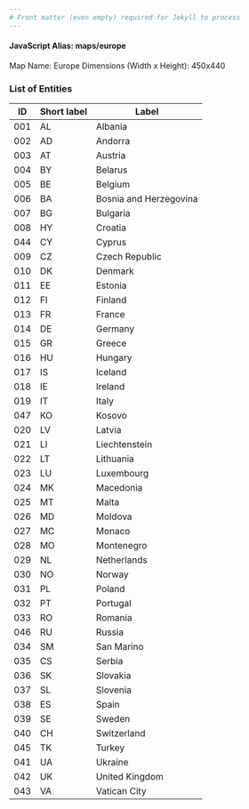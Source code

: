 ```yaml
---
# Front matter (even empty) required for Jekyll to process
---
```


#### JavaScript Alias: maps/europe

Map Name: Europe
Dimensions (Width x Height): 450x440





### List of Entities

ID | Short label | Label
---|---|---|
001|AL|Albania
002|AD|Andorra
003|AT|Austria
004|BY|Belarus
005|BE|Belgium
006|BA|Bosnia and Herzegovina
007|BG|Bulgaria
008|HY|Croatia
044|CY|Cyprus
009|CZ|Czech Republic
010|DK|Denmark
011|EE|Estonia
012|FI|Finland
013|FR|France
014|DE|Germany
015|GR|Greece
016|HU|Hungary
017|IS|Iceland
018|IE|Ireland
019|IT|Italy
047|KO|Kosovo
020|LV|Latvia
021|LI|Liechtenstein
022|LT|Lithuania
023|LU|Luxembourg
024|MK|Macedonia
025|MT|Malta
026|MD|Moldova
027|MC|Monaco
028|MO|Montenegro
029|NL|Netherlands
030|NO|Norway
031|PL|Poland
032|PT|Portugal
033|RO|Romania
046|RU|Russia
034|SM|San Marino
035|CS|Serbia
036|SK|Slovakia
037|SL|Slovenia
038|ES|Spain
039|SE|Sweden
040|CH|Switzerland
045|TK|Turkey
041|UA|Ukraine
042|UK|United Kingdom
043|VA|Vatican City

